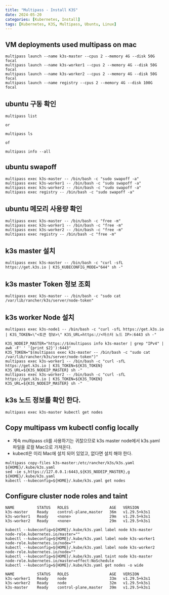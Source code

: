 ```yaml
---
title: "Multipass - Install K3S"
date: 2024-05-20
categories: [Kubernetes, Install]
tags: [Kubernetes, K3S, Multipass, Ubuntu, Linux]
---
```


## VM deployments used multipass on mac
```
multipass launch --name k3s-master --cpus 2 --memory 4G --disk 50G focal
multipass launch --name k3s-worker1 --cpus 2 --memory 4G --disk 50G focal
multipass launch --name k3s-worker2 --cpus 2 --memory 4G --disk 50G focal
multipass launch --name registry --cpus 2 --memory 4G --disk 100G focal
```

## ubuntu 구동 확인
```
multipass list

or

multipass ls

of

multipass info --all
```

## ubuntu swapoff
```
multipass exec k3s-master -- /bin/bash -c "sudo swapoff -a"
multipass exec k3s-worker1 -- /bin/bash -c "sudo swapoff -a"
multipass exec k3s-worker2 -- /bin/bash -c "sudo swapoff -a"
multipass exec registry -- /bin/bash -c "sudo swapoff -a"
```

## ubuntu 메모리 사용량 확인
```
multipass exec k3s-master -- /bin/bash -c "free -m"
multipass exec k3s-worker1 -- /bin/bash -c "free -m"
multipass exec k3s-worker2 -- /bin/bash -c "free -m"
multipass exec registry -- /bin/bash -c "free -m"
```

## k3s master 설치
```
multipass exec k3s-master -- /bin/bash -c "curl -sfL https://get.k3s.io | K3S_KUBECONFIG_MODE="644" sh -"
```

## k3s master Token 정보 조회
```
multipass exec k3s-master -- /bin/bash -c "sudo cat /var/lib/rancher/k3s/server/node-token"
```

## k3s worker Node 설치
```
multipass exec k3s-node1 -- /bin/bash -c "curl -sfL https://get.k3s.io | K3S_TOKEN=\"<토큰 정보>\" K3S_URL=https://<마스터 노드 IP>:6443 sh -"
```

```
K3S_NODEIP_MASTER="https://$(multipass info k3s-master | grep "IPv4" | awk -F' ' '{print $2}'):6443"
K3S_TOKEN="$(multipass exec k3s-master -- /bin/bash -c "sudo cat /var/lib/rancher/k3s/server/node-token")"
multipass exec k3s-worker1 -- /bin/bash -c "curl -sfL https://get.k3s.io | K3S_TOKEN=${K3S_TOKEN} K3S_URL=${K3S_NODEIP_MASTER} sh -"
multipass exec k3s-worker2 -- /bin/bash -c "curl -sfL https://get.k3s.io | K3S_TOKEN=${K3S_TOKEN} K3S_URL=${K3S_NODEIP_MASTER} sh -"
```

## k3s 노드 정보를 확인 한다.
```
multipass exec k3s-master kubectl get nodes
```

## Copy multipass vm kubectl config locally
- 계속 multipass cli를 사용하기는 귀찮으므로 k3s master node에서 k3s.yaml 파일을 로컬 Mac으로 가져온다.
- kubectl은 미리 Mac에 설치 되어 있었고, 없다면 설치 해야 한다.

```
multipass copy-files k3s-master:/etc/rancher/k3s/k3s.yaml ${HOME}/.kube/k3s.yaml
sed -ie s,https://127.0.0.1:6443,${K3S_NODEIP_MASTER},g ${HOME}/.kube/k3s.yaml
kubectl --kubeconfig=${HOME}/.kube/k3s.yaml get nodes
```

## Configure cluster node roles and taint

```
NAME          STATUS   ROLES                  AGE   VERSION
k3s-master    Ready    control-plane,master   36m   v1.29.5+k3s1
k3s-worker1   Ready    <none>                 29m   v1.29.5+k3s1
k3s-worker2   Ready    <none>                 29m   v1.29.5+k3s1
```

```
kubectl --kubeconfig=${HOME}/.kube/k3s.yaml label node k3s-master node-role.kubernetes.io/master=""
kubectl --kubeconfig=${HOME}/.kube/k3s.yaml label node k3s-worker1 node-role.kubernetes.io/node=""
kubectl --kubeconfig=${HOME}/.kube/k3s.yaml label node k3s-worker2 node-role.kubernetes.io/node=""
kubectl --kubeconfig=${HOME}/.kube/k3s.yaml taint node k3s-master node-role.kubernetes.io/master=effect:NoSchedule
kubectl --kubeconfig=${HOME}/.kube/k3s.yaml get nodes -o wide
```

```
NAME          STATUS   ROLES                  AGE   VERSION
k3s-worker1   Ready    node                   33m   v1.29.5+k3s1
k3s-worker2   Ready    node                   32m   v1.29.5+k3s1
k3s-master    Ready    control-plane,master   39m   v1.29.5+k3s1
```

